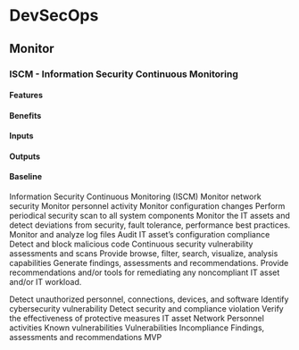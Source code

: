 # DevSecOps

## Monitor

### ISCM - Information Security Continuous Monitoring

#### Features

#### Benefits

#### Inputs

#### Outputs

#### Baseline

Information
Security
Continuous
Monitoring
(ISCM)
Monitor network security
Monitor personnel activity
Monitor configuration
changes
Perform periodical
security scan to all system
components
Monitor the IT assets and
detect deviations from
security, fault tolerance,
performance best
practices.
Monitor and analyze log
files
Audit IT asset’s
configuration compliance
Detect and block
malicious code
Continuous security
vulnerability assessments
and scans
Provide browse, filter,
search, visualize, analysis
capabilities
Generate findings,
assessments and
recommendations.
Provide recommendations
and/or tools for
remediating any noncompliant IT asset and/or
IT workload.

Detect
unauthorized
personnel,
connections,
devices, and
software
Identify
cybersecurity
vulnerability
Detect security
and
compliance
violation
Verify the
effectiveness
of protective
measures
IT asset
Network
Personnel
activities
Known
vulnerabilities
Vulnerabilities
Incompliance
Findings,
assessments and
recommendations
MVP
